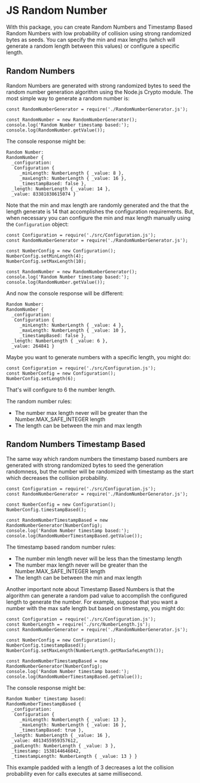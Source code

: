 # JS Random Number

With this package, you can create Random Numbers and Timestamp Based Random Numbers with low probability of collision 
using strong randomized bytes as seeds. You can specify the min and max lengths (which will generate a random length between this values) or configure a specific length.

## Random Numbers

Random Numbers are generated with strong randomized bytes to seed the random number generation algorithm using the 
Node.js Crypto module. The most simple way to generate a random number is:

```JS
const RandomNumberGenerator = require('./RandomNumberGenerator.js');
  
const RandomNumber = new RandomNumberGenerator();
console.log('Random Number timestamp based:');
console.log(RandomNumber.getValue());
```

The console response might be:

```
Random Number:
RandomNumber {
  _configuration: 
   Configuration {
     _minLength: NumberLength { _value: 8 },
     _maxLength: NumberLength { _value: 16 },
     _timestampBased: false },
  _length: NumberLength { _value: 14 },
  _value: 83381838615074 }
```

Note that the min and max length are randomly generated and the that the length generate is 14 that accomplishes the 
configuration requirements. But, when necessary you can configure the min and max length manually using the `Configuration` object:

```JS
const Configuration = require('./src/Configuration.js');
const RandomNumberGenerator = require('./RandomNumberGenerator.js');
  
const NumberConfig = new Configuration();
NumberConfig.setMinLength(4);
NumberConfig.setMaxLength(10);
  
const RandomNumber = new RandomNumberGenerator();
console.log('Random Number timestamp based:');
console.log(RandomNumber.getValue());
```  

And now the console response will be different:

```
Random Number:
RandomNumber {
  _configuration: 
   Configuration {
     _minLength: NumberLength { _value: 4 },
     _maxLength: NumberLength { _value: 10 },
     _timestampBased: false },
  _length: NumberLength { _value: 6 },
  _value: 264841 }
```

Maybe you want to generate numbers with a specific length, you might do:

```JS
const Configuration = require('./src/Configuration.js');
const NumberConfig = new Configuration();
NumberConfig.setLength(6);
```

That's will configure to 6 the number length.

The random number rules:
- The number max length never will be greater than the Number.MAX_SAFE_INTEGER length
- The length can be between the min and max length

## Random Numbers Timestamp Based

The same way which random numbers the timestamp based numbers are generated with strong randomized bytes to seed
the generation randomness, but the number will be randomized with timestamp as the start which decreases the collision probability.

```JS
const Configuration = require('./src/Configuration.js');
const RandomNumberGenerator = require('./RandomNumberGenerator.js');
  
const NumberConfig = new Configuration();
NumberConfig.timestampBased();
  
const RandomNumberTimestampBased = new RandomNumberGenerator(NumberConfig);
console.log('Random Number timestamp based:');
console.log(RandomNumberTimestampBased.getValue());
```

The timestamp based random number rules:
- The number min length never will be less than the timestamp length
- The number max length never will be greater than the Number.MAX_SAFE_INTEGER length
- The length can be between the min and max length

Another important note about Timestamp Based Numbers is that the algorithm can generate a random pad value to accomplish 
the configured length to generate the number. For example, suppose that you want a number with the max safe length but based
on timestamp, you might do:   

```JS
const Configuration = require('./src/Configuration.js');
const NumberLength = require('./src/NumberLength.js');
const RandomNumberGenerator = require('./RandomNumberGenerator.js');
  
const NumberConfig = new Configuration();
NumberConfig.timestampBased();
NumberConfig.setMaxLength(NumberLength.getMaxSafeLength());
  
const RandomNumberTimestampBased = new RandomNumberGenerator(NumberConfig);
console.log('Random Number timestamp based:');
console.log(RandomNumberTimestampBased.getValue());
```

The console response might be:

```
Random Number timestamp based:
RandomNumberTimestampBased {
  _configuration: 
   Configuration {
     _minLength: NumberLength { _value: 13 },
     _maxLength: NumberLength { _value: 16 },
     _timestampBased: true },
  _length: NumberLength { _value: 16 },
  _value: 4013455959357612,
  _padLength: NumberLength { _value: 3 },
  _timestamp: 1538144646842,
  _timestampLength: NumberLength { _value: 13 } }
```

This example padded with a length of 3 decreases a lot the collision probability even for calls executes at same millisecond. 

